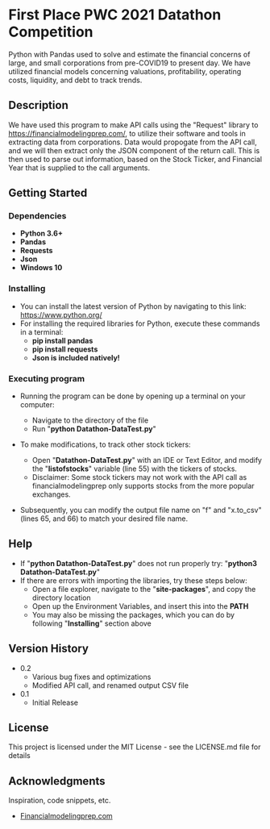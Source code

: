 # First Place PWC 2021 Datathon Competition

Python with Pandas used to solve and estimate the financial concerns of large, and small corporations from pre-COVID19 to present day. We have utilized financial models concerning valuations, profitability, operating costs, liquidity, and debt to track trends.

## Description

We have used this program to make API calls using the "Request" library to https://financialmodelingprep.com/, to utilize their software and tools in extracting data from corporations. Data would propogate from the API call, and we will then extract only the JSON component of the return call. This is then used to parse out information, based on the Stock Ticker, and Financial Year that is supplied to the call arguments. 

## Getting Started

### Dependencies

* **Python 3.6+**
* **Pandas**
* **Requests**
* **Json**
* **Windows 10**

### Installing

* You can install the latest version of Python by navigating to this link: https://www.python.org/
* For installing the required libraries for Python, execute these commands in a terminal:
    * **pip install pandas**
    * **pip install requests**
    * **Json is included natively!**

### Executing program

* Running the program can be done by opening up a terminal on your computer:
    * Navigate to the directory of the file
    * Run "**python Datathon-DataTest.py**"

* To make modifications, to track other stock tickers:
    * Open "**Datathon-DataTest.py**" with an IDE or Text Editor, and modify the "**listofstocks**" variable (line 55) with the tickers of stocks.
    * Disclaimer: Some stock tickers may not work with the API call as financialmodelingprep only supports stocks from the more popular exchanges.

* Subsequently, you can modify the output file name on "f" and "x.to_csv" (lines 65, and 66) to match your desired file name.

## Help

* If "**python Datathon-DataTest.py**" does not run properly try: "**python3 Datathon-DataTest.py**"
* If there are errors with importing the libraries, try these steps below:
    * Open a file explorer, navigate to the "**site-packages**", and copy the directory location
    * Open up the Environment Variables, and insert this into the **PATH**
    * You may also be missing the packages, which you can do by following "**Installing**" section above

## Version History

* 0.2
    * Various bug fixes and optimizations
    * Modified API call, and renamed output CSV file
* 0.1
    * Initial Release

## License

This project is licensed under the MIT License - see the LICENSE.md file for details

## Acknowledgments

Inspiration, code snippets, etc.
* [Financialmodelingprep.com](https://financialmodelingprep.com/)